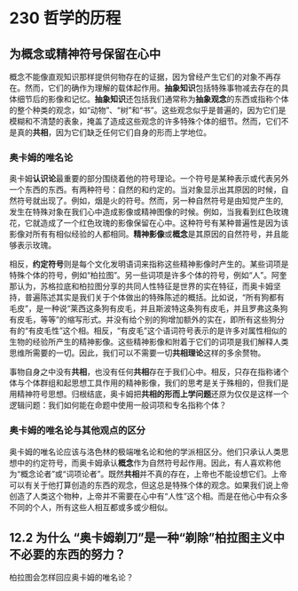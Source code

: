 # 230 哲学的历程

## 为概念或精神符号保留在心中

概念不能像直观知识那样提供何物存在的证据，因为曾经产生它们的对象不再存在。然而，它们的确作为理解的载体起作用。**抽象知识**包括特殊事物减去存在的具体细节后的影像和记忆。**抽象知识**还包括我们通常称为**抽象观念**的东西或指称个体的整个种类的观念，如“动物”、“树”和“书”。这些观念似乎是普遍的，因为它们是模糊和不清楚的表象，掩盖了造成这些观念的许多特殊个体的细节。然而，它们不是真的**共相**，因为它们缺乏任何它们自身的形而上学地位。

### 奥卡姆的唯名论

奥卡姆**认识论**最重要的部分围绕着他的符号理论。一个符号是某种表示或代表另外一个东西的东西。有两种符号：自然的和约定的。当对象显示出其原因的时候，自然符号就出现了。例如，烟是火的符号。然而，另一种自然符号是由知觉产生的,发生在特殊对象在我们心中造成影像或精神图像的时候。例如，当我看到红色玫瑰花，它就造成了一个红色玫瑰的影像保留在心中。这种符号有某种普遍性是因为该影像对所有有相似经验的人都相同。**精神影像**或**概念**是其原因的自然符号，并且能够表示玫瑰。

相反，**约定符号**则是每个文化发明语词来指称这些精神影像时产生的。某些词项是特殊个体的符号，例如“柏拉图”。另一些词项是许多个体的符号，例如“人”。阿奎那认为，苏格拉底和柏拉图分享的共同人性特征是世界的实在特征，而奥卡姆坚持，普遍陈述其实是我们关于个体做出的特殊陈述的概括。比如说，“所有狗都有毛皮”，是一种说“莱西这条狗有皮毛，并且斯波特这条狗有皮毛，并且罗弗这条狗有皮毛，等等”的缩写形式。并没有给个别的狗增加额外的实在，即所有这些狗分有的“有皮毛性”这个相。相反，“有皮毛”这个语词符号表示的是许多对属性相似的生物的经验所产生的精神影像。这些精神影像和附着于它们的词项是我们解释人类思维所需要的一切。因此，我们可以不需要一切**共相理论**这样的多余赘物。

事物自身之中没有**共相**，也没有任何**共相**存在于我们心中。相反，只存在指称诸个体与个体群组和起思想工具作用的精神影像，我们的思考是关于殊相的，但我们是用精神符号思想。归根结底，奥卡姆把**共相的形而上学问题**还原为仅仅是这样一个逻辑问题：我们如何能在命题中使用一般词项和专名指称个体？

### 奥卡姆的唯名论与其他观点的区分

奥卡姆的唯名论应该与洛色林的极端唯名论和他的学派相区分。他们只承认人类思想中的约定符号，而奥卡姆承认**概念**作为自然符号起作用。因此，有人喜欢称他为“概念论者”或“词项论者”。既然**共相**并不真的存在，上帝也不能设想它们。上帝可以有关于他打算创造的东西的观念，但这总是特殊个体的观念。如果我们说上帝创造了人类这个物种，上帝并不需要在心中有“人性”这个相。而是在他心中有众多不同的个人，所有这些人相互都或多或少相似。

## 12.2 为什么 “奥卡姆剃刀”是一种“剃除”柏拉图主义中不必要的东西的努力？

柏拉图会怎样回应奥卡姆的唯名论？